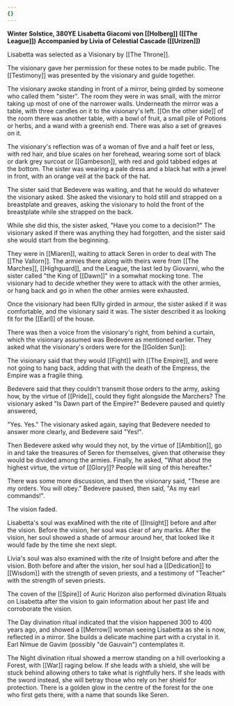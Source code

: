 ```yaml
---
{}
---
```


**Winter Solstice, 380YE**
**Lisabetta Giacomi von [[Holberg]] ([[The League]])**
**Accompanied by Livia of Celestial Cascade ([[Urizen]])**

Lisabetta was selected as a Visionary by [[The Throne]].

The visionary gave her permission for these notes to be made public. The [[Testimony]] was presented by the visionary and guide together.

The visionary awoke standing in front of a mirror, being girded by someone who called them "sister". The room they were in was small, with the mirror taking up most of one of the narrower walls. Underneath the mirror was a table, with three candles on it to the visionary's left. [[On the other side]] of the room there was another table, with a bowl of fruit, a small pile of Potions or herbs, and a wand with a greenish end. There was also a set of greaves on it.

The visionary's reflection was of a woman of five and a half feet or less, with red hair, and blue scales on her forehead, wearing some sort of black or dark grey surcoat or [[Gambeson]], with red and gold tabbed edges at the bottom. The sister was wearing a pale dress and a black hat with a jewel in front, with an orange veil at the back of the hat.

The sister said that Bedevere was waiting, and that he would do whatever the visionary asked. She asked the visionary to hold still and strapped on a breastplate and greaves, asking the visionary to hold the front of the breastplate while she strapped on the back.

While she did this, the sister asked, "Have you come to a decision?" The visionary asked if there was anything they had forgotten, and the sister said she would start from the beginning.

They were in [[Miaren]], waiting to attack Seren in order to deal with The [[The Vallorn]]. The armies there along with theirs were from [[The Marches]], [[Highguard]], and the League, the last led by Giovanni, who the sister called "the King of [[Dawn]]" in a somwhat mocking tone. The visionary had to decide whether they were to attack with the other armies, or hang back and go in when the other armies were exhausted.

Once the visionary had been fUlly girded in armour, the sister asked if it was comfortable, and the visionary said it was. The sister described it as looking fit for the [[Earl]] of the house.

There was then a voice from the visionary's right, from behind a curtain, which the visionary assumed was Bedevere as mentioned earlier. They asked what the visionary's orders were for the [[Golden Sun]]:

The visionary said that they would [[Fight]] with [[The Empire]], and were not going to hang back, adding that with the death of the Empress, the Empire was a fragile thing.

Bedevere said that they couldn't transmit those orders to the army, asking how, by the virtue of [[Pride]], could they fight alongside the Marchers? The visionary asked "Is Dawn part of the Empire?" Bedevere paused and quietly answered,

"Yes. Yes." The visionary asked again, saying that Bedevere needed to answer more clearly, and Bedevere said "Yes!".

Then Bedevere asked why would they not, by the virtue of [[Ambition]], go in and take the treasures of Seren for themselves, given that otherwise they would be divided among the armies. Finally, he asked, "What about the highest virtue, the virtue of [[Glory]]? People will sing of this hereafter."

There was some more discussion, and then the visionary said, "These are my orders. You will obey." Bedevere paused, then said, "As my earl commands!".

The vision faded.

Lisabetta's soul was exaMined with the rite of [[Insight]] before and after the vision. Before the vision, her soul was clear of any marks. After the vision, her soul showed a shade of armour around her, that looked like it would fade by the time she next slept.

Livia's soul was also examined with the rite of Insight before and after the vision. Both before and after the vision, her soul had a [[Dedication]] to [[Wisdom]] with the strength of seven priests, and a testimony of "Teacher" with the strength of seven priests.

The coven of the [[Spire]] of Auric Horizon also performed divination Rituals on Lisabetta after the vision to gain information about her past life and corroborate the vision.

The Day divination ritual indicated that the vision happened 300 to 400 years ago, and showed a [[Merrow]] woman seeing Lisabetta as she is now, reflected in a mirror. She builds a delicate machine part with a crystal in it. Earl Nimue de Gavim (possibly "de Gauvain") contemplates it.

The Night divination ritual showed a merrow standing on a hill overlooking a Forest, with [[War]] raging below. If she leads with a shield, she will be stuck behind allowing others to take what is rightfully hers. If she leads with the sword instead, she will betray those who rely on her shield for protection. There is a golden glow in the centre of the forest for the one who first gets there, with a name that sounds like Seren.